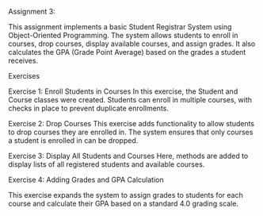 Assignment 3: 

This assignment implements a basic Student Registrar System using Object-Oriented Programming. The system allows students to enroll in courses, drop courses, display available courses, and assign grades. It also calculates the GPA (Grade Point Average) based on the grades a student receives.

Exercises

Exercise 1: Enroll Students in Courses
In this exercise, the Student and Course classes were created. Students can enroll in multiple courses, with checks in place to prevent duplicate enrollments.

Exercise 2: Drop Courses
This exercise adds functionality to allow students to drop courses they are enrolled in. The system ensures that only courses a student is enrolled in can be dropped.

Exercise 3: Display All Students and Courses
Here, methods are added to display lists of all registered students and available courses.

Exercise 4: Adding Grades and GPA Calculation

This exercise expands the system to assign grades to students for each course and calculate their GPA based on a standard 4.0 grading scale.
